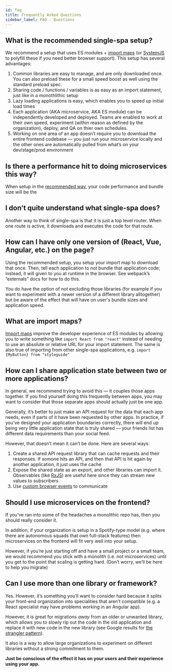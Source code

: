 ```yaml
---
id: faq
title: Frequently Asked Questions
sidebar_label: FAQ - Questions
---
```


## What is the recommended single-spa setup?
We recommend a setup that uses ES modules + [import maps](https://github.com/WICG/import-maps) (or [SystemJS](https://github.com/systemjs/systemjs) to polyfill these if you need better browser support).  This setup has several advantages:
1. Common libraries are easy to manage, and are only downloaded once. You can also preload these for a small speed boost as well using the standard preload spec.
2. Sharing code / functions / variables is as easy as an import statement, just like in a monothlithic setup
3. Lazy loading applications is easy, which enables you to speed up initial load times
4. Each application (AKA microservice, AKA ES module) can be independently developed and deployed. Teams are enabled to work at their own speed, experiment (within reason as defined by the organization), deploy, and QA on thier own schedules.
5. Working on one area of an app doesn’t require you to download the entire frontend codebase — you just run your microservice locally and the other ones are automatically pulled from what’s on your dev/stage/prod environment

## Is there a performance hit to doing microservices this way?
When setup in the [recommended way](#what-is-the-recommended-single-spa-setup), your code performance and bundle size will be the

## I don’t quite understand what single-spa does?
Another way to think of single-spa is that it is just a top level router. When one route is active, it downloads and executes the code for that route.

## How can I have only one version of (React, Vue, Angular, etc.) on the page?
Using the recommended setup, you setup your import map to download that once. Then, tell each application to _not_ bundle that application code; instead, it will given to you at runtime in the browser. See webpack’s “externals” docs for how to do this.

You do have the option of _not_ excluding those libraries (for example if you want to experiment with a newer version of a different library alltogether) but be aware of the effect that will have on user's bundle sizes and application speed.

## What are import maps?
[Import maps](https://github.com/WICG/import-maps) improve the developer experience of ES modules by allowing you to write something like `import React from "react"` instead of needing to use an absolute or relative URL for your import statement. The same is also true of importing from other single-spa applications, e.g. `import {MyButton} from "styleguide"`

## How can I share application state between two or more applications?
In general, we recommend trying to avoid this — it couples those apps together. If you find yourself doing this frequently between apps, you may want to consider that those separate apps should actually just be one app.

Generally, it’s better to just make an API request for the data that each app needs, even if parts of it have been requested by other apps. In practice, if you’ve designed your application boundaries correctly, there will end up being very little application state that is truly shared — your friends list has different data requirements than your social feed.

However, that doesn’t mean it can’t be done. Here are several ways:
1. Create a shared API request library that can cache requests and their responses. If somone hits an API, and then that API is hit again by another application, it just uses the cache
2. Expose the shared state as an export, and other libraries can import it. Observables (like [RxJS](https://rxjs-dev.firebaseapp.com/)) are useful here since they can stream new values to subscribers
3. Use [custom browser events](https://developer.mozilla.org/en-US/docs/Web/Guide/Events/Creating_and_triggering_events#Creating_custom_events) to communicate

## Should I use microservices on the frontend?
If you’ve ran into some of the headaches a monolithic repo has, then you should really consider it.

In addition, if your organization is setup in a Spotify-type model (e.g. where there are autonomous squads that own full-stack features) then microservices on the frontend will fit very well into your setup.

However, if you’re just starting off and have a small project or a small team, we would recommend you stick with a monolith (i.e. not microservices) until you get to the point that scaling is getting hard. (Don’t worry, we’ll be here to help you migrate)

## Can I use more than one library or framework?
Yes. However, it’s something you’ll want to consider hard because it splits your front-end organization into specialities that aren’t compatible (e.g. a React specialist may have problems working in an Angular app).

However, it is great for migrations _away_ from an older or unwanted library, which allows you to slowly rip out the code in the old application and replace it with new code in the new library (see Google results for [the strangler pattern](https://www.google.com/search?q=the+strangler+pattern&oq=the+strangler+pattern)).

It also is a way to allow large organizations to experiment on different libraries without a strong commitment to them.

**Just be conscious of the effect it has on your users and their experience using your app.**